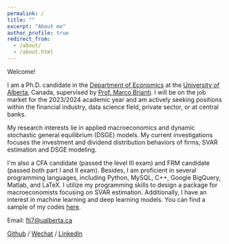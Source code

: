 ```yaml
---
permalink: /
title: ""
excerpt: "About me"
author_profile: true
redirect_from: 
  - /about/
  - /about.html
---
```


Welcome!

I am a Ph.D. candidate in the [Department of Economics](https://www.ualberta.ca/economics/index.html) at the [University of Alberta](https://www.ualberta.ca/index.html), Canada, supervised by [Prof. Marco Brianti](https://sites.google.com/site/marcobriantieconomics/). I will be on the job market for the 2023/2024 academic year and am actively seeking positions within the financial industry, data science field, private sector, or at central banks.

My research interests lie in applied macroeconomics and dynamic stochastic general equilibrium (DSGE) models. My current investigations focuses the investment and dividend distribution behaviors of firms, SVAR estimation and DSGE modeling. 

I'm also a CFA candidate (passed the level III exam) and FRM candidate (passed both part I and II exam). Besides, I am proficient in several programming languages, including Python, MySQL, C++, Google BigQuery, Matlab, and LaTeX. I utilize my programming skills to design a package for macroeconomists focusing on SVAR estimation. Additionally, I have an interest in machine learning and deep learning models. You can find a sample of my codes [here](https://github.com/fangli-DX3906).

Email: [fli7@ualberta.ca](mailto:fli7@ualberta.ca)

[Github](https://github.com/fangli-DX3906) / [Wechat](../images/wechat.png) / [LinkedIn](https://www.linkedin.com/in/fangli3906)
